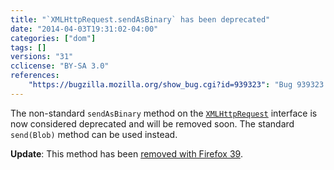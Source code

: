 ```yaml
---
title: "`XMLHttpRequest.sendAsBinary` has been deprecated"
date: "2014-04-03T19:31:02-04:00"
categories: ["dom"]
tags: []
versions: "31"
cclicense: "BY-SA 3.0"
references:
    "https://bugzilla.mozilla.org/show_bug.cgi?id=939323": "Bug 939323 – Warn about XMLHttpRequest sendAsBinary usage"
---
```

The non-standard `sendAsBinary` method on the [`XMLHttpRequest`](https://developer.mozilla.org/en-US/docs/Web/API/XMLHttpRequest) interface is now considered deprecated and will be removed soon. The standard `send(Blob)` method can be used instead.

**Update**: This method has been [removed with Firefox 39](https://www.fxsitecompat.com/en-US/docs/2015/xmlhttprequest-sendasbinary-has-been-removed/).
